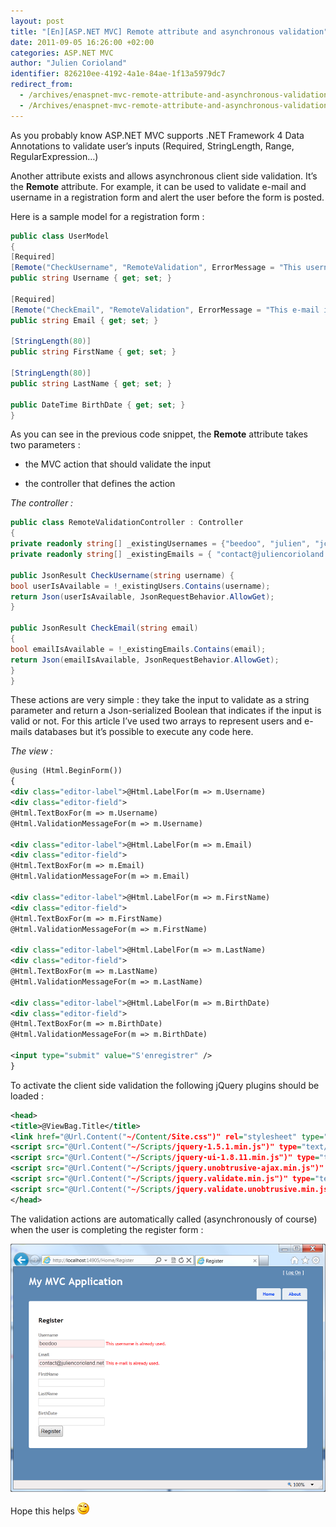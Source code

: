 ```yaml
---
layout: post
title: "[En][ASP.NET MVC] Remote attribute and asynchronous validation"
date: 2011-09-05 16:26:00 +02:00
categories: ASP.NET MVC
author: "Julien Corioland"
identifier: 826210ee-4192-4a1e-84ae-1f13a5979dc7
redirect_from:
  - /archives/enaspnet-mvc-remote-attribute-and-asynchronous-validation
  - /Archives/enaspnet-mvc-remote-attribute-and-asynchronous-validation
---
```


As you probably know ASP.NET MVC supports .NET Framework 4 Data Annotations to validate user’s inputs (Required, StringLength, Range, RegularExpression…)

Another attribute exists and allows asynchronous client side validation. It’s the **Remote** attribute. For example, it can be used to validate e-mail and username in a registration form and alert the user before the form is posted.

Here is a sample model for a registration form :

```csharp
public class UserModel
{
[Required]
[Remote("CheckUsername", "RemoteValidation", ErrorMessage = "This username is already used.")]
public string Username { get; set; }

[Required]
[Remote("CheckEmail", "RemoteValidation", ErrorMessage = "This e-mail is already used.")]
public string Email { get; set; }

[StringLength(80)]
public string FirstName { get; set; }

[StringLength(80)]
public string LastName { get; set; }

public DateTime BirthDate { get; set; }
}
```

As you can see in the previous code snippet, the **Remote** attribute takes two parameters :

- the MVC action that should validate the input

- the controller that defines the action

*The controller :*

```csharp
public class RemoteValidationController : Controller
{
private readonly string[] _existingUsernames = {"beedoo", "julien", "jcorioland"};
private readonly string[] _existingEmails = { "contact@juliencorioland.net" };

public JsonResult CheckUsername(string username) {
bool userIsAvailable = !_existingUsers.Contains(username);
return Json(userIsAvailable, JsonRequestBehavior.AllowGet);
}

public JsonResult CheckEmail(string email)
{
bool emailIsAvailable = !_existingEmails.Contains(email);
return Json(emailIsAvailable, JsonRequestBehavior.AllowGet);
}
}
```

These actions are very simple : they take the input to validate as a string parameter and return a Json-serialized Boolean that indicates if the input is valid or not. For this article I’ve used two arrays to represent users and e-mails databases but it’s possible to execute any code here.

*The view :*

```xml
@using (Html.BeginForm())
{
<div class="editor-label">@Html.LabelFor(m => m.Username)
<div class="editor-field">
@Html.TextBoxFor(m => m.Username)
@Html.ValidationMessageFor(m => m.Username)

<div class="editor-label">@Html.LabelFor(m => m.Email)
<div class="editor-field">
@Html.TextBoxFor(m => m.Email)
@Html.ValidationMessageFor(m => m.Email)

<div class="editor-label">@Html.LabelFor(m => m.FirstName)
<div class="editor-field">
@Html.TextBoxFor(m => m.FirstName)
@Html.ValidationMessageFor(m => m.FirstName)

<div class="editor-label">@Html.LabelFor(m => m.LastName)
<div class="editor-field">
@Html.TextBoxFor(m => m.LastName)
@Html.ValidationMessageFor(m => m.LastName)

<div class="editor-label">@Html.LabelFor(m => m.BirthDate)
<div class="editor-field">
@Html.TextBoxFor(m => m.BirthDate)
@Html.ValidationMessageFor(m => m.BirthDate)

<input type="submit" value="S'enregistrer" />
}
```

To activate the client side validation the following jQuery plugins should be loaded :

```xml
<head>
<title>@ViewBag.Title</title>
<link href="@Url.Content("~/Content/Site.css")" rel="stylesheet" type="text/css" />
<script src="@Url.Content("~/Scripts/jquery-1.5.1.min.js")" type="text/javascript"></script>
<script src="@Url.Content("~/Scripts/jquery-ui-1.8.11.min.js")" type="text/javascript"></script>
<script src="@Url.Content("~/Scripts/jquery.unobtrusive-ajax.min.js")" type="text/javascript"></script>
<script src="@Url.Content("~/Scripts/jquery.validate.min.js")" type="text/javascript"></script>
<script src="@Url.Content("~/Scripts/jquery.validate.unobtrusive.min.js")" type="text/javascript"></script>
</head>
```

The validation actions are automatically called (asynchronously of course) when the user is completing the register form :

![image](/images/enaspnet-mvc-remote-attribute-and-asynchronous-validation/4f231217-6729-4233-81ea-fb4da3539a26.jpg)

Hope this helps ![image](/images/enaspnet-mvc-remote-attribute-and-asynchronous-validation/aa6b240f-4829-4081-b8ea-7a62900604c6.jpg)

